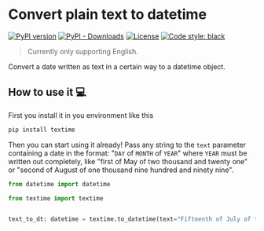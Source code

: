 # Convert plain text to datetime
[![PyPI version](https://badge.fury.io/py/textime.svg)](https://badge.fury.io/py/textime)
[![PyPI - Downloads](https://img.shields.io/pypi/dm/textime)](https://pypi.org/project/textime/)
[![License](https://img.shields.io/badge/license-MIT-blue)](https://github.com/Eric-Mendes/textime/blob/main/LICENSE)
[![Code style: black](https://img.shields.io/badge/code%20style-black-000000.svg)](https://github.com/psf/black)
> Currently only supporting English.

Convert a date written as text in a certain way to a datetime object.

## How to use it :computer:
First you install it in you environment like this
```bash
pip install textime
```
Then you can start using it already! Pass any string to the `text` parameter containing a date in the format: "`DAY` of `MONTH` of `YEAR`" where `YEAR` must be written out completely, like "first of May of two thousand and twenty one" or "second of August of one thousand nine hundred and ninety nine".
```python
from datetime import datetime

from textime import textime


text_to_dt: datetime = textime.to_datetime(text="Fifteenth of July of two thousand and eight")
```
